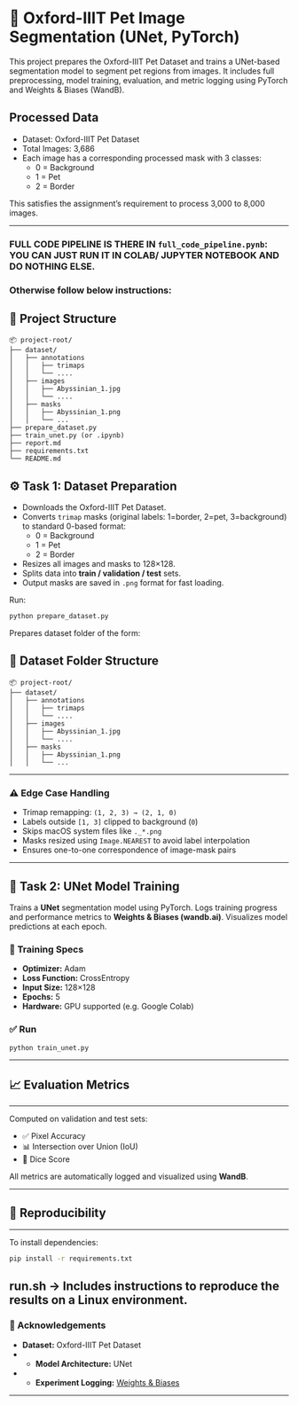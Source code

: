 # 🐾 Oxford-IIIT Pet Image Segmentation (UNet, PyTorch)

This project prepares the Oxford-IIIT Pet Dataset and trains a UNet-based segmentation model to segment pet regions from images. It includes full preprocessing, model training, evaluation, and metric logging using PyTorch and Weights & Biases (WandB).
## Processed Data

- Dataset: Oxford-IIIT Pet Dataset
- Total Images: 3,686
- Each image has a corresponding processed mask with 3 classes:
  - 0 = Background
  - 1 = Pet
  - 2 = Border

This satisfies the assignment’s requirement to process 3,000 to 8,000 images.

---
### FULL CODE PIPELINE IS THERE IN `full_code_pipeline.pynb`: YOU CAN JUST RUN IT IN COLAB/ JUPYTER NOTEBOOK AND DO NOTHING ELSE.
### Otherwise follow below instructions:
## 📂 Project Structure

    📦 project-root/
    ├── dataset/
    │   ├── annotations
    │   │   ├── trimaps
    │   │   └── ....
    │   ├── images
    │   │   ├── Abyssinian_1.jpg
    │   │   └── ....
    │   ├── masks
    │   │   ├── Abyssinian_1.png
    │   │   └── ...
    ├── prepare_dataset.py
    ├── train_unet.py (or .ipynb)
    ├── report.md
    ├── requirements.txt
    └── README.md


## ⚙️ Task 1: Dataset Preparation

- Downloads the Oxford-IIIT Pet Dataset.
- Converts `trimap` masks (original labels: 1=border, 2=pet, 3=background) to standard 0-based format:
  - 0 = Background
  - 1 = Pet
  - 2 = Border
- Resizes all images and masks to 128×128.
- Splits data into **train / validation / test** sets.
- Output masks are saved in `.png` format for fast loading.

Run:
```bash
python prepare_dataset.py
```
Prepares dataset folder of the form:
## 📂 Dataset Folder Structure

    📦 project-root/
    ├── dataset/
    │   ├── annotations
    │   │   ├── trimaps
    │   │   └── ....
    │   ├── images
    │   │   ├── Abyssinian_1.jpg
    │   │   └── ....
    │   ├── masks
    │   │   ├── Abyssinian_1.png
    │   │   └── ...

---

### ⚠️ Edge Case Handling

- Trimap remapping: `(1, 2, 3) → (2, 1, 0)`
- Labels outside `[1, 3]` clipped to background (`0`)
- Skips macOS system files like `._*.png`
- Masks resized using `Image.NEAREST` to avoid label interpolation
- Ensures one-to-one correspondence of image-mask pairs

---
## 🤖 Task 2: UNet Model Training

Trains a **UNet** segmentation model using PyTorch. Logs training progress and performance metrics to **Weights & Biases (wandb.ai)**. Visualizes model predictions at each epoch.

### 🔧 Training Specs

- **Optimizer:** Adam  
- **Loss Function:** CrossEntropy  
- **Input Size:** 128×128  
- **Epochs:** 5  
- **Hardware:** GPU supported (e.g. Google Colab)

### ✅ Run

```bash
python train_unet.py
```

---
## 📈 Evaluation Metrics
---

Computed on validation and test sets:

- ✅ Pixel Accuracy  
- 📊 Intersection over Union (IoU)  
- 🧪 Dice Score  

All metrics are automatically logged and visualized using **WandB**.

---

## 🚀 Reproducibility
---

To install dependencies:

```bash
pip install -r requirements.txt
```
 run.sh  -> Includes instructions to reproduce the results on a Linux environment.
---
### 🙌 Acknowledgements 
* **Dataset:** Oxford-IIIT Pet Dataset
* * **Model Architecture:** UNet
* * **Experiment Logging:** [Weights & Biases](https://wandb.ai)
---
